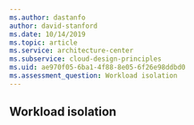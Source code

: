 ```yaml
---
ms.author: dastanfo
author: david-stanford
ms.date: 10/14/2019
ms.topic: article
ms.service: architecture-center
ms.subservice: cloud-design-principles
ms.uid: ae970f05-6ba1-4f88-8e05-6f26e98ddbd0
ms.assessment_question: Workload isolation
---
```

## Workload isolation


